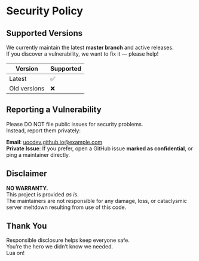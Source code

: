 # Security Policy

## Supported Versions

We currently maintain the latest **master branch** and active releases.  
If you discover a vulnerability, we want to fix it — please help!

| Version | Supported |
|---------|-----------|
| Latest  | ✅ |
| Old versions | ❌ |

## Reporting a Vulnerability

Please DO NOT file public issues for security problems.  
Instead, report them privately:

**Email**: uocdev.github.io@example.com  
**Private Issue**: If you prefer, open a GitHub issue **marked as confidential**, or ping a maintainer directly.

## Disclaimer

**NO WARRANTY.**  
This project is provided *as is*.  
The maintainers are not responsible for any damage, loss, or cataclysmic server meltdown resulting from use of this code.

## Thank You

Responsible disclosure helps keep everyone safe.  
You’re the hero we didn’t know we needed.  
Lua on!
